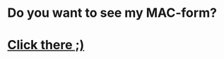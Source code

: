# Do you want to see my MAC-form?
# <a href="https://uladzimir-yeudakimovich.github.io/MAC-form">Click there ;)</a>
